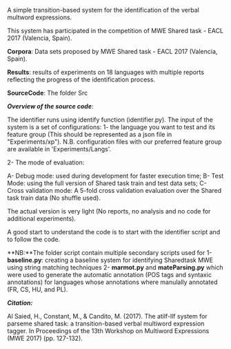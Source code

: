 A simple transition-based system for the identification of the verbal multword expressions. 
 
This system has participated in the competition of MWE Shared task - EACL 2017 (Valencia, Spain).

**Corpora**: Data sets proposed by MWE Shared task - EACL 2017 (Valencia, Spain).

**Results**: results of experiments on 18 languages with multiple reports reflecting the progress of the identification process.

**SourceCode**: The folder Src


***Overview of the source code***:

The identifier runs using identify function (identifier.py).
The input of the system is a set of configurations:
1- the language you want to test and its feature group (This should be represented as a json file in "Experiments/xp").
N.B. configuration files with our preferred feature group are available in 'Experiments/Langs'.

2- The mode of evaluation:

A- Debug mode: used during development for faster execution time;
B- Test Mode: using the full version of Shared task train and test data sets;
C- Cross validation mode: A 5-fold cross validation evaluation over the  Shared task train data (No shuffle used).

The actual version is very light (No reports, no analysis and no code for additional experiments).

A good start to understand the code is to start with the identifier script and to follow the code.

**NB:**The folder script contain multiple secondary scripts used for
1- **baseline.py**: creating a baseline system for identifying Sharedtask MWE using string matching techniques
2- **marmot.py** and **mateParsing.py** which were used to generate the automatic annotation (POS tags and syntaxic annotations) for languages whose annotations where manulally annotated (FR, CS, HU, and PL).



***Citation:***

Al Saied, H., Constant, M., & Candito, M. (2017). The atilf-llf system for parseme shared task: a transition-based verbal multiword expression tagger. In Proceedings of the 13th Workshop on Multiword Expressions (MWE 2017) (pp. 127-132).




